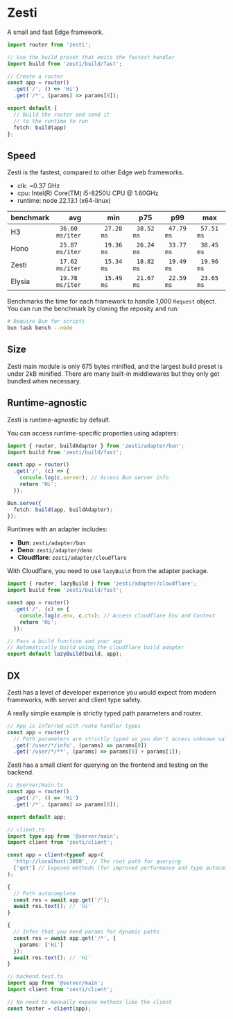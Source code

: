 # Zesti
A small and fast Edge framework.

```ts
import router from 'zesti';

// Use the build preset that emits the fastest handler
import build from 'zesti/build/fast';

// Create a router
const app = router()
  .get('/', () => 'Hi')
  .get('/*', (params) => params[0]);

export default {
  // Build the router and send it
  // to the runtime to run
  fetch: build(app)
};
```

## Speed
Zesti is the fastest, compared to other Edge web frameworks.

- clk: ~0.37 GHz
- cpu: Intel(R) Core(TM) i5-8250U CPU @ 1.60GHz
- runtime: node 22.13.1 (x64-linux)

| benchmark |              avg |         min |         p75 |         p99 |         max |
| ------ | ---------------- | ----------- | ----------- | ----------- | ----------- |
| H3     | ` 36.60 ms/iter` | ` 27.28 ms` | ` 38.52 ms` | ` 47.79 ms` | ` 57.51 ms` |
| Hono   | ` 25.87 ms/iter` | ` 19.36 ms` | ` 26.24 ms` | ` 33.77 ms` | ` 38.45 ms` |
| Zesti  | ` 17.62 ms/iter` | ` 15.34 ms` | ` 18.82 ms` | ` 19.49 ms` | ` 19.96 ms` |
| Elysia | ` 19.78 ms/iter` | ` 15.49 ms` | ` 21.67 ms` | ` 22.59 ms` | ` 23.65 ms` |

Benchmarks the time for each framework to handle 1,000 `Request` object.
You can run the benchmark by cloning the reposity and run:
```sh
# Require Bun for scripts
bun task bench --node
```

## Size
Zesti main module is only 675 bytes minified, and the largest build preset is under 2kB minified.
There are many built-in middlewares but they only get bundled when necessary.

## Runtime-agnostic
Zesti is runtime-agnostic by default.

You can access runtime-specific properties using adapters:
```ts
import { router, buildAdapter } from 'zesti/adapter/bun';
import build from 'zesti/build/fast';

const app = router()
  .get('/', (c) => {
    console.log(c.server); // Access Bun server info
    return 'Hi';
  });

Bun.serve({
  fetch: build(app, buildAdapter);
});
```

Runtimes with an adapter includes:
- **Bun**: `zesti/adapter/bun`
- **Deno**: `zesti/adapter/deno`
- **Cloudflare**: `zesti/adapter/cloudflare`

With Cloudflare, you need to use `lazyBuild` from the adapter package.
```ts
import { router, lazyBuild } from 'zesti/adapter/cloudflare';
import build from 'zesti/build/fast';

const app = router()
  .get('/', (c) => {
    console.log(c.env, c.ctx); // Access cloudflare Env and Context
    return 'Hi';
  });

// Pass a build function and your app
// Automatically build using the cloudflare build adapter
export default lazyBuild(build, app);
```

## DX
Zesti has a level of developer experience you would expect from modern frameworks, with server and client type safety.

A really simple example is strictly typed path parameters and router.
```ts
// App is inferred with route handler types
const app = router()
  // Path parameters are strictly typed so you don't access unknown values
  .get('/user/*/info', (params) => params[0])
  .get('/user/*/**', (params) => params[0] + params[1]);
```

Zesti has a small client for querying on the frontend and testing on the backend.
```ts
// @server/main.ts
const app = router()
  .get('/', () => 'Hi')
  .get('/*', (params) => params[0]);

export default app;

// client.ts
import type app from '@server/main';
import client from 'zesti/client';

const app = client<typeof app>(
  'http://localhost:3000', // The root path for querying
  ['get'] // Exposed methods (for improved performance and type autocomplete in browsers)
);

{
  // Path autocomplete
  const res = await app.get('/');
  await res.text(); // 'Hi'
}

{
  // Infer that you need params for dynamic paths
  const res = await app.get('/*', {
    params: ['Hi']
  });
  await res.text(); // 'Hi'
}

// backend.test.ts
import app from '@server/main';
import client from 'zesti/client';

// No need to manually expose methods like the client
const tester = client(app);
```
